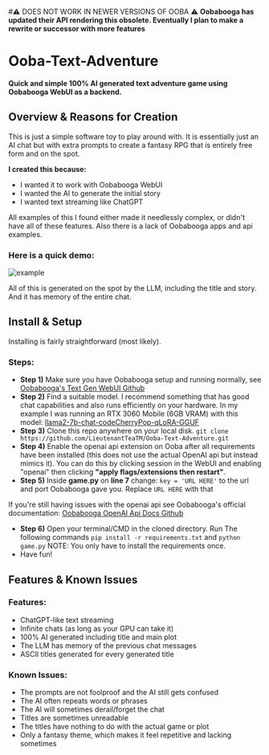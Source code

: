 #⚠️ DOES NOT WORK IN NEWER VERSIONS OF OOBA ⚠️
**Oobabooga has updated their API rendering this obsolete. Eventually I plan to make a rewrite or successor with more features**

# Ooba-Text-Adventure
**Quick and simple 100% AI generated text adventure game using Oobabooga WebUI as a backend.**

## Overview & Reasons for Creation

This is just a simple software toy to play around with. It is essentially just an AI chat but with extra prompts to create a fantasy RPG that is entirely free form and on the spot.

**I created this because:**

- I wanted it to work with Oobabooga WebUI
- I wanted the AI to generate the initial story
- I wanted text streaming like ChatGPT

All examples of this I found either made it needlessly complex, or didn't have all of these features. Also there is a lack of Oobabooga apps and api examples.

### **Here is a quick demo:**

![example](https://github.com/LieutenantTeaTM/Ooba-Text-Adventure/assets/112296448/ffac992e-586e-4792-9916-ed19eddde526)

All of this is generated on the spot by the LLM, including the title and story. And it has memory of the entire chat.


## Install & Setup

Installing is fairly straightforward (most likely).

### **Steps:**
  - **Step 1)** Make sure you have Oobabooga setup and running normally, see [Oobabooga's Text Gen WebUI Github](https://github.com/oobabooga/text-generation-webui)
  - **Step 2)** Find a suitable model. I recommend something that has good chat capabilities and also runs efficiently on your hardware. In my example I was running an RTX 3060 Mobile (6GB VRAM) with this model: [llama2-7b-chat-codeCherryPop-qLoRA-GGUF](https://huggingface.co/TheBloke/llama2-7b-chat-codeCherryPop-qLoRA-GGUF)
  - **Step 3)** Clone this repo anywhere on your local disk. `git clone https://github.com/LieutenantTeaTM/Ooba-Text-Adventure.git`
  - **Step 4)** Enable the openai api extension on Ooba after all requirements have been installed (this does not use the actual OpenAI api but instead mimics it). You can                   do this by clicking session in the WebUI and enabling "openai" then clicking **"apply flags/extensions then restart"**.
  - **Step 5)** Inside **game.py** on **line 7** change:
                ```
                key = 'URL HERE'
                ```
                to the url and port Oobabooga gave you. Replace `URL HERE` with that
            
If you're still having issues with the openai api see Oobabooga's official documentation: [Oobabooga OpenAI Api Docs Github](https://github.com/oobabooga/text-generation-webui/tree/main/extensions/openai)

  - **Step 6)** Open your terminal/CMD in the cloned directory. Run The following commands `pip install -r requirements.txt` and `python game.py` NOTE: You only have to                     install the requirements once.
  - Have fun!

## Features & Known Issues

### Features:
- ChatGPT-like text streaming
- Infinite chats (as long as your GPU can take it)
- 100% AI generated including title and main plot
- The LLM has memory of the previous chat messages
- ASCII titles generated for every generated title

### Known Issues:
- The prompts are not foolproof and the AI still gets confused
- The AI often repeats words or phrases
- The AI will sometimes derail/forget the chat
- Titles are sometimes unreadable
- The titles have nothing to do with the actual game or plot
- Only a fantasy theme, which makes it feel repetitive and lacking sometimes

